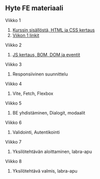 ## Hyte FE materiaali

Viikko 1

1. [Kurssin sisällöstä, HTML ja CSS kertaus](01-kertaus.md)
2. [Viikon 1 linkit](01-linkkejä.md)

Viikko 2

1. [JS kertaus, BOM, DOM ja eventit](02-bom-dom.md)

Viikko 3

1. Responsiivinen suunnittelu

Viikko 4

1. Vite, Fetch, Flexbox

Viikko 5

1. BE yhdistäminen, Dialogit, modaalit

Viikko 6

1. Validointi, Autentikointi

Viikko 7

1. Yksilötehtävän aloittaminen, labra-apu

Viikko 8

1. Yksilötehtävä valmis, labra-apu
